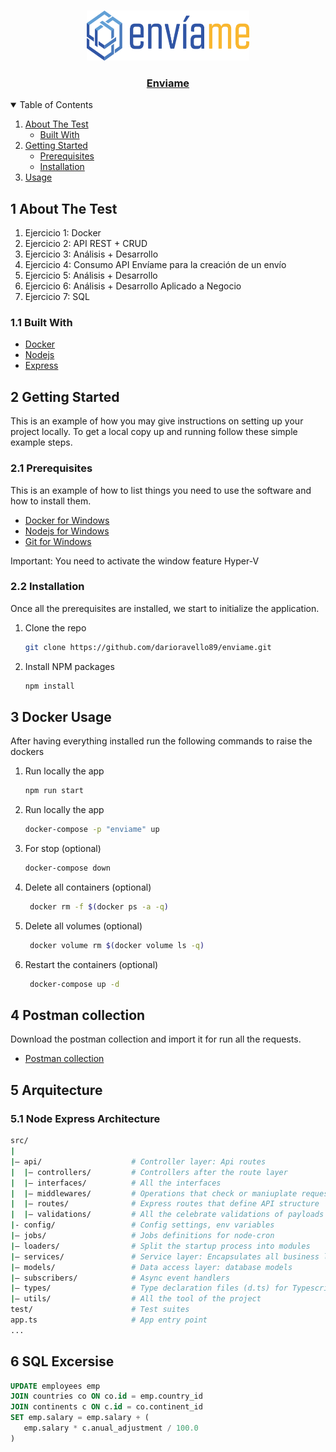 <br />
<p align="center">
  <a href="https://github.com/darioravello89/enviame">
    <img src="logo.png" alt="Logo" width="260" height="80">
  </a>

  <h3 align="center"><a href="https://github.com/darioravello89/enviame">Enviame</a></h3>
</p>


<!-- TABLE OF CONTENTS -->
<details open="open">
  <summary>Table of Contents</summary>
  <ol>
    <li>
      <a href="#about-the-test">About The Test</a>
      <ul>
        <li><a href="#built-with">Built With</a></li>
      </ul>
    </li>
    <li>
      <a href="#getting-started">Getting Started</a>
      <ul>
        <li><a href="#prerequisites">Prerequisites</a></li>
        <li><a href="#installation">Installation</a></li>
      </ul>
    </li>
    <li><a href="#usage">Usage</a></li>
  </ol>
</details>


## 1 About The Test

1. Ejercicio 1: Docker
2. Ejercicio 2: API REST + CRUD
3. Ejercicio 3: Análisis + Desarrollo
4. Ejercicio 4: Consumo API Envíame para la creación de un envío
5. Ejercicio 5: Análisis + Desarrollo
5. Ejercicio 6: Análisis + Desarrollo Aplicado a Negocio
5. Ejercicio 7: SQL


### 1.1 Built With

* [Docker](https://docker.com)
* [Nodejs](https://nodejs.org)
* [Express](https://expressjs.com)



<!-- GETTING STARTED -->
## 2 Getting Started

This is an example of how you may give instructions on setting up your project locally.
To get a local copy up and running follow these simple example steps.

### 2.1 Prerequisites

This is an example of how to list things you need to use the software and how to install them.
* [Docker for Windows](https://desktop.docker.com/win/stable/Docker%20Desktop%20Installer.exe)
* [Nodejs for Windows](https://nodejs.org/dist/v14.16.0/node-v14.16.0-x64.msi)
* [Git for Windows](https://git-scm.com/download/win)

Important: You need to activate the window feature Hyper-V


### 2.2 Installation

Once all the prerequisites are installed, we start to initialize the application.

1. Clone the repo
   ```sh
   git clone https://github.com/darioravello89/enviame.git
   ```
2. Install NPM packages
   ```sh
   npm install
   ``` 

<!-- USAGE EXAMPLES -->
## 3 Docker Usage
 
After having everything installed run the following commands to raise the dockers

1. Run locally the app
   ```sh
   npm run start
   ``` 
2. Run locally the app
   ```sh
   docker-compose -p "enviame" up
   ``` 
3. For stop (optional)
   ```sh
   docker-compose down
   ``` 
4. Delete all containers (optional)
   ```sh
    docker rm -f $(docker ps -a -q)
   ``` 
5. Delete all volumes (optional)
   ```sh
    docker volume rm $(docker volume ls -q)
   ``` 
6. Restart the containers (optional)
   ```sh
    docker-compose up -d
   ``` 
## 4 Postman collection
Download the postman collection and import it for run all the requests.
  * [Postman collection](https://github.com/darioravello89/enviame/blob/main/TEST.postman_collection.json)

## 5 Arquitecture

### 5.1 Node Express Architecture

```bash
src/
| 
|– api/                    # Controller layer: Api routes
|  |– controllers/         # Controllers after the route layer
|  |– interfaces/          # All the interfaces 
|  |– middlewares/         # Operations that check or maniuplate request prior to controller utilizing
|  |– routes/              # Express routes that define API structure
|  |– validations/         # All the celebrate validations of payloads
|- config/                 # Config settings, env variables
|– jobs/                   # Jobs definitions for node-cron
|– loaders/                # Split the startup process into modules
|– services/               # Service layer: Encapsulates all business logic
|– models/                 # Data access layer: database models 
|– subscribers/            # Async event handlers
|– types/                  # Type declaration files (d.ts) for Typescript
|– utils/                  # All the tool of the project
test/                      # Test suites
app.ts                     # App entry point
...
```

<!-- USAGE EXAMPLES -->
## 6 SQL Excersise
 ```sql
UPDATE employees emp
JOIN countries co ON co.id = emp.country_id
JOIN continents c ON c.id = co.continent_id
SET emp.salary = emp.salary + (
	emp.salary * c.anual_adjustment / 100.0
)
  ```
